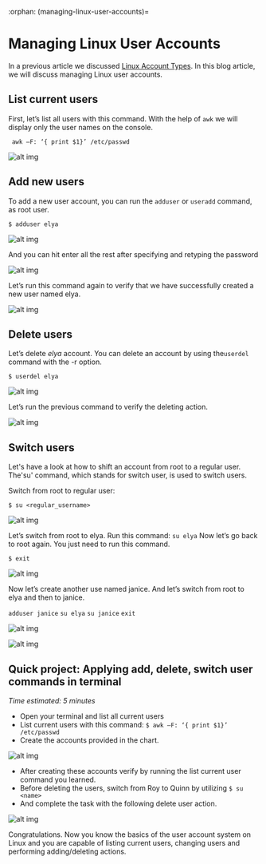 :orphan:
(managing-linux-user-accounts)=

# Managing Linux User Accounts

In a previous article we discussed [Linux Account Types](https://blog.mosse-institute.com/2022/06/06/user-accouts-on-linux-systems.html). In this blog article, we will discuss managing Linux user accounts.

## List current users

First, let’s list all users with this command. With the help of `awk` we will display only the user names on the console.

` awk –F: ‘{ print $1}’ /etc/passwd`

![alt img](images/linux-user-accounts-55.png)

## Add new users

To add a new user account, you can run the `adduser` or `useradd` command, as root user.

`$ adduser elya`

![alt img](images/linux-user-accounts-53.png)

And you can hit enter all the rest after specifying and retyping the password

![alt img](images/linux-user-accounts-54.png)

Let’s run this command again to verify that we have successfully created a new user named elya.

![alt img](images/linux-user-accounts-56.png)

## Delete users

Let’s delete _elya_ account. You can delete an account by using the`userdel` command with the -r option.

`$ userdel elya`

![alt img](images/linux-user-accounts-58.png)

Let’s run the previous command to verify the deleting action.

![alt img](images/linux-user-accounts-57.png)

## Switch users

Let's have a look at how to shift an account from root to a regular user. The'su' command, which stands for switch user, is used to switch users.

Switch from root to regular user:

`$ su <regular_username>`

![alt img](images/linux-user-accounts-59.png)

Let’s switch from root to elya. Run this command: `su elya`
Now let’s go back to root again. You just need to run this command.

`$ exit`

![alt img](images/linux-user-accounts-60.png)

Now let’s create another use named janice. And let’s switch from root to elya and then to janice.

`adduser janice`
`su elya`
`su janice`
`exit`

![alt img](images/linux-user-accounts-61.png)

![alt img](images/linux-user-accounts-62.png)

## Quick project: Applying add, delete, switch user commands in terminal

_Time estimated: 5 minutes_

- Open your terminal and list all current users
- List current users with this command: `$ awk –F: ‘{ print $1}’ /etc/passwd`
- Create the accounts provided in the chart.

![alt img](images/linux-user-accounts-63.png)

- After creating these accounts verify by running the list current user command you learned.
- Before deleting the users, switch from Roy to Quinn by utilizing `$ su <name>`
- And complete the task with the following delete user action.

![alt img](images/linux-user-accounts-64.png)

Congratulations. Now you know the basics of the user account system on Linux and you are capable of listing current users, changing users and performing adding/deleting actions.
